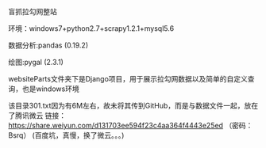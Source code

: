 盲抓拉勾网整站

环境：windows7+python2.7+scrapy1.2.1+mysql5.6

数据分析:pandas (0.19.2)

绘图:pygal (2.3.1)

websiteParts文件夹下是Django项目，用于展示拉勾网数据以及简单的自定义查询，也是windows环境

该目录301.txt因为有6M左右，故未将其传到GitHub，而是与数据文件一起，放在了腾讯微云
链接：https://share.weiyun.com/d131703ee594f23c4aa364f4443e25ed （密码：Bsrq）
(百度坑，真慢，换了微云。。。)
